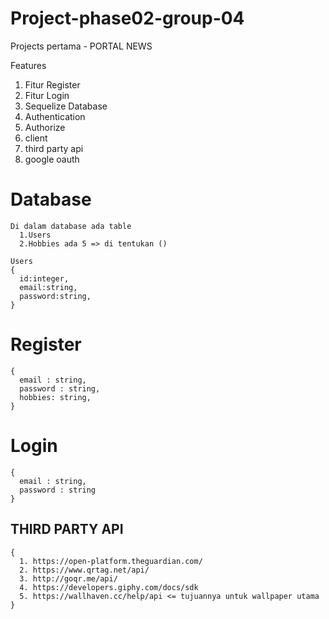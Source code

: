 # Project-phase02-group-04
Projects pertama - PORTAL NEWS

Features 
1. Fitur Register 
2. Fitur Login 
3. Sequelize Database 
4. Authentication 
5. Authorize 
6. client
7. third party api  
8. google oauth


# Database 
```
Di dalam database ada table
  1.Users
  2.Hobbies ada 5 => di tentukan ()
```

```
Users
{
  id:integer,
  email:string,
  password:string,
}
```

# Register
```
{
  email : string,
  password : string,
  hobbies: string,
}
```

# Login
```
{
  email : string,
  password : string
}
```

## THIRD PARTY API
```
{
  1. https://open-platform.theguardian.com/
  2. https://www.qrtag.net/api/
  3. http://goqr.me/api/
  4. https://developers.giphy.com/docs/sdk
  5. https://wallhaven.cc/help/api <= tujuannya untuk wallpaper utama
}
```

